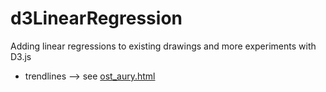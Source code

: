 # d3LinearRegression
Adding linear regressions to existing drawings and more experiments with D3.js

+ trendlines --> see [ost_aury.html](http://rawgit.com/Muzietto/d3linearRegression/master/ost_aury.html)
